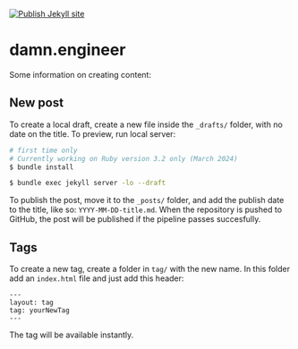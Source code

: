 [![Publish Jekyll site](https://github.com/eugeneromero/damn.engineer/actions/workflows/jekyll-publish.yml/badge.svg?branch=master)](https://github.com/eugeneromero/damn.engineer/actions/workflows/jekyll-publish.yml)

# damn.engineer

Some information on creating content:

## New post
To create a local draft, create a new file inside the `_drafts/` folder, with no date on the title. To preview, run local server:

```bash
# first time only
# Currently working on Ruby version 3.2 only (March 2024)
$ bundle install

$ bundle exec jekyll server -lo --draft
```

To publish the post, move it to the `_posts/` folder, and add the publish date to the title, like so: `YYYY-MM-DD-title.md`. When the repository is pushed to GitHub, the post will be published if the pipeline passes succesfully.

## Tags
To create a new tag, create a folder in `tag/` with the new name. In this folder add an `index.html` file and just add this header:
```
---
layout: tag
tag: yourNewTag
---
```
The tag will be available instantly.
